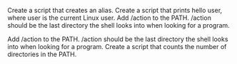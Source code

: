 Create a script that creates an alias.
Create a script that prints hello user, where user is the current Linux user.
Add /action to the PATH. /action should be the last directory the shell looks into when looking for a program.

Add /action to the PATH. /action should be the last directory the shell looks into when looking for a program.
Create a script that counts the number of directories in the PATH.

